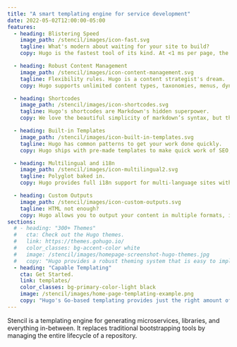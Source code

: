 ```yaml
---
title: "A smart templating engine for service development"
date: 2022-05-02T12:00:00-05:00
features:
  - heading: Blistering Speed
    image_path: /stencil/images/icon-fast.svg
    tagline: What's modern about waiting for your site to build?
    copy: Hugo is the fastest tool of its kind. At <1 ms per page, the average site builds in less than a second.

  - heading: Robust Content Management
    image_path: /stencil/images/icon-content-management.svg
    tagline: Flexibility rules. Hugo is a content strategist's dream.
    copy: Hugo supports unlimited content types, taxonomies, menus, dynamic API-driven content, and more, all without plugins.

  - heading: Shortcodes
    image_path: /stencil/images/icon-shortcodes.svg
    tagline: Hugo's shortcodes are Markdown's hidden superpower.
    copy: We love the beautiful simplicity of markdown’s syntax, but there are times when we want more flexibility. Hugo shortcodes allow for both beauty and flexibility.

  - heading: Built-in Templates
    image_path: /stencil/images/icon-built-in-templates.svg
    tagline: Hugo has common patterns to get your work done quickly.
    copy: Hugo ships with pre-made templates to make quick work of SEO, commenting, analytics and other functions. One line of code, and you're done.

  - heading: Multilingual and i18n
    image_path: /stencil/images/icon-multilingual2.svg
    tagline: Polyglot baked in.
    copy: Hugo provides full i18n support for multi-language sites with the same straightforward development experience Hugo users love in single-language sites.

  - heading: Custom Outputs
    image_path: /stencil/images/icon-custom-outputs.svg
    tagline: HTML not enough?
    copy: Hugo allows you to output your content in multiple formats, including JSON or AMP, and makes it easy to create your own.
sections:
  # - heading: "300+ Themes"
  #   cta: Check out the Hugo themes.
  #   link: https://themes.gohugo.io/
  #   color_classes: bg-accent-color white
  #   image: /stencil/images/homepage-screenshot-hugo-themes.jpg
  #   copy: "Hugo provides a robust theming system that is easy to implement but capable of producing even the most complicated websites."
  - heading: "Capable Templating"
    cta: Get Started.
    link: templates/
    color_classes: bg-primary-color-light black
    image: /stencil/images/home-page-templating-example.png
    copy: "Hugo's Go-based templating provides just the right amount of logic to build anything from the simple to complex."
---
```


Stencil is a templating engine for generating microservices, libraries, and everything in-between. It replaces
traditional bootstrapping tools by managing the entire lifecycle of a repository.